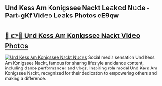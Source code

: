 ## Und Kess Am Konigssee Nackt Le𝚊k𝚎d N𝚞𝚍e - Part-gKf Vid𝚎o Le𝚊ks Photos cE9qw

# <h2><a href="http://fb6rgiw.evod.top/?m=Und+Kess+Am+Konigssee+Nackt">🔗 👉🔴 Und Kess Am Konigssee Nackt Vid𝚎o Ph𝚘t𝚘s</a></h2>

[![Und Kess Am Konigssee Nackt N𝚞d𝚎s](https://i.imgur.com/8V9OHl7.gif)](http://fb6rgiw.evod.top/?m=Und+Kess+Am+Konigssee+Nackt)
Social media sensation Und Kess Am Konigssee Nackt, famous for sharing lifestyle and dance content, including dance performances and vlogs. Inspiring role model Und Kess Am Konigssee Nackt, recognized for their dedication to empowering others and making a difference. 
